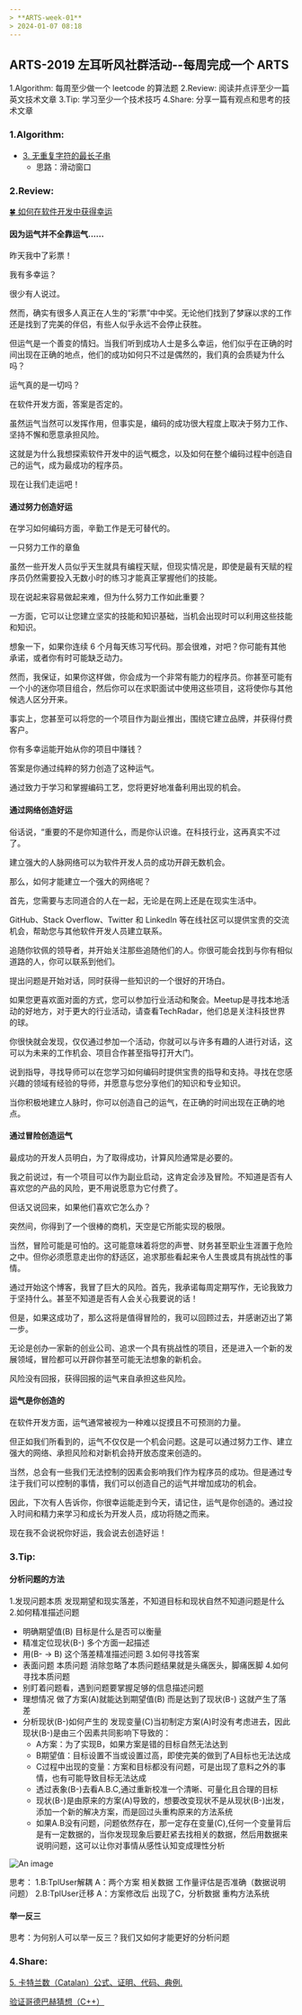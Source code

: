 ```yaml
---
> **ARTS-week-01**
> 2024-01-07 08:18
---
```



## ARTS-2019 左耳听风社群活动--每周完成一个 ARTS
1.Algorithm: 每周至少做一个 leetcode 的算法题
2.Review: 阅读并点评至少一篇英文技术文章
3.Tip: 学习至少一个技术技巧
4.Share: 分享一篇有观点和思考的技术文章

### 1.Algorithm:

- [3. 无重复字符的最长子串](https://leetcode.cn/submissions/detail/493728154/)  
    + 思路：滑动窗口

### 2.Review:

[🍀 如何在软件开发中获得幸运](https://dev.to/evergrowingdev/how-to-get-lucky-in-software-development-4d6g)  

#### 因为运气并不全靠运气......
昨天我中了彩票！

我有多幸运？

很少有人说过。

然而，确实有很多人真正在人生的“彩票”中中奖。无论他们找到了梦寐以求的工作还是找到了完美的伴侣，有些人似乎永远不会停止获胜。

但运气是一个善变的情妇。当我们听到成功人士是多么幸运，他们似乎在正确的时间出现在正确的地点，他们的成功如何只不过是偶然的，我们真的会质疑为什么吗？

运气真的是一切吗？

在软件开发方面，答案是否定的。

虽然运气当然可以发挥作用，但事实是，编码的成功很大程度上取决于努力工作、坚持不懈和愿意承担风险。

这就是为什么我想探索软件开发中的运气概念，以及如何在整个编码过程中创造自己的运气，成为最成功的程序员。

现在让我们走运吧！

#### 通过努力创造好运

在学习如何编码方面，辛勤工作是无可替代的。

一只努力工作的章鱼

虽然一些开发人员似乎天生就具有编程天赋，但现实情况是，即使是最有天赋的程序员仍然需要投入无数小时的练习才能真正掌握他们的技能。

现在说起来容易做起来难，但为什么努力工作如此重要？

一方面，它可以让您建立坚实的技能和知识基础，当机会出现时可以利用这些技能和知识。

想象一下，如果你连续 6 个月每天练习写代码。那会很难，对吧？你可能有其他承诺，或者你有时可能缺乏动力。

然而，我保证，如果你这样做，你会成为一个非常有能力的程序员。你甚至可能有一个小的迷你项目组合，然后你可以在求职面试中使用这些项目，这将使你与其他候选人区分开来。

事实上，您甚至可以将您的一个项目作为副业推出，围绕它建立品牌，并获得付费客户。

你有多幸运能开始从你的项目中赚钱？

答案是你通过纯粹的努力创造了这种运气。

通过致力于学习和掌握编码工艺，您将更好地准备利用出现的机会。

#### 通过网络创造好运

俗话说，“重要的不是你知道什么，而是你认识谁。在科技行业，这再真实不过了。

建立强大的人脉网络可以为软件开发人员的成功开辟无数机会。

那么，如何才能建立一个强大的网络呢？

首先，您需要与志同道合的人在一起，无论是在网上还是在现实生活中。

GitHub、Stack Overflow、Twitter 和 LinkedIn 等在线社区可以提供宝贵的交流机会，帮助您与其他软件开发人员建立联系。

追随你钦佩的领导者，并开始关注那些追随他们的人。你很可能会找到与你有相似道路的人，你可以联系到他们。

提出问题是开始对话，同时获得一些知识的一个很好的开场白。

如果您更喜欢面对面的方式，您可以参加行业活动和聚会。Meetup是寻找本地活动的好地方，对于更大的行业活动，请查看TechRadar，他们总是关注科技世界的球。

你很快就会发现，仅仅通过参加一个活动，你就可以与许多有趣的人进行对话，这可以为未来的工作机会、项目合作甚至指导打开大门。

说到指导，寻找导师可以在您学习如何编码时提供宝贵的指导和支持。寻找在您感兴趣的领域有经验的导师，并愿意与您分享他们的知识和专业知识。

当你积极地建立人脉时，你可以创造自己的运气，在正确的时间出现在正确的地点。

#### 通过冒险创造运气

最成功的开发人员明白，为了取得成功，计算风险通常是必要的。

我之前说过，有一个项目可以作为副业启动，这肯定会涉及冒险。不知道是否有人喜欢您的产品的风险，更不用说愿意为它付费了。

但话又说回来，如果他们喜欢它怎么办？

突然间，你得到了一个很棒的商机，天空是它所能实现的极限。

当然，冒险可能是可怕的。这可能意味着将您的声誉、财务甚至职业生涯置于危险之中。但你必须愿意走出你的舒适区，追求那些看起来令人生畏或具有挑战性的事情。

通过开始这个博客，我冒了巨大的风险。首先，我承诺每周定期写作，无论我致力于坚持什么。甚至不知道是否有人会关心我要说的话！

但是，如果这成功了，那么这将是值得冒险的，我可以回顾过去，并感谢迈出了第一步。

无论是创办一家新的创业公司、追求一个具有挑战性的项目，还是进入一个新的发展领域，冒险都可以开辟你甚至可能无法想象的新机会。

风险没有回报，获得回报的运气来自承担这些风险。

#### 运气是你创造的

在软件开发方面，运气通常被视为一种难以捉摸且不可预测的力量。

但正如我们所看到的，运气不仅仅是一个机会问题。这是可以通过努力工作、建立强大的网络、承担风险和对新机会持开放态度来创造的。

当然，总会有一些我们无法控制的因素会影响我们作为程序员的成功。但是通过专注于我们可以控制的事情，我们可以创造自己的运气并增加成功的机会。

因此，下次有人告诉你，你很幸运能走到今天，请记住，运气是你创造的。通过投入时间和精力来学习和成长为开发人员，成功将随之而来。

现在我不会说祝你好运，我会说去创造好运！

### 3.Tip:

#### 分析问题的方法
1.发现问题本质 发现期望和现实落差，不知道目标和现状自然不知道问题是什么
2.如何精准描述问题 
- 明确期望值(B) 目标是什么是否可以衡量
- 精准定位现状(B-) 多个方面一起描述
- 用(B- -> B) 这个落差精准描述问题
3.如何寻找答案
- 表面问题 本质问题 消除忽略了本质问题结果就是头痛医头，脚痛医脚
4.如何寻找本质问题
- 别盯着问题看，遇到问题要掌握足够的信息描述问题
- 理想情况 做了方案(A)就能达到期望值(B) 而是达到了现状(B-) 这就产生了落差
- 分析现状(B-)如何产生的 发现变量(C)当初制定方案(A)时没有考虑进去，因此现状(B-)是由三个因素共同影响下导致的：
  - A方案：为了实现B，如果方案是错的目标自然无法达到
  - B期望值：目标设置不当或设置过高，即使完美的做到了A目标也无法达成
  - C过程中出现的变量：方案和目标都没有问题，可是出现了意料之外的事情，也有可能导致目标无法达成
  - 透过表象(B-)去看A.B.C,通过重新校准一个清晰、可量化且合理的目标
  - 现状(B-)是由原来的方案(A)导致的，想要改变现状不是从现状(B-)出发，添加一个新的解决方案，而是回过头重构原来的方法系统
  - 如果A.B没有问题，问题依然存在，那一定存在变量(C),任何一个变量背后是有一定数据的，当你发现现象后要赶紧去找相关的数据，然后用数据来说明问题，这可以让你对事情从感性认知变成理性分析

![An image](./images/ARTS-week-01-1.png)

思考：
1.B:TplUser解耦 A：两个方案 相关数据 工作量评估是否准确（数据说明问题）
2.B:TplUser迁移 A：方案修改后 出现了C，分析数据 重构方法系统

#### 举一反三
思考：为何别人可以举一反三？我们又如何才能更好的分析问题

### 4.Share:

[5. 卡特兰数（Catalan）公式、证明、代码、典例.](https://blog.csdn.net/sherry_yue/article/details/88364746)

[验证哥德巴赫猜想（C++）](https://blog.csdn.net/Sherry_Yue/article/details/83720251)  